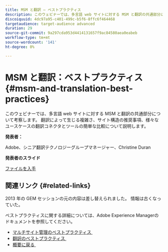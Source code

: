 ```yaml
---
title: MSM と翻訳 – ベストプラクティス
description: このウェビナーでは、多言語 web サイトに対する MSM と翻訳の共通部分について考察します。 翻訳によって生じる複雑さ、サイト構造の推奨事項、様々なユースケースの翻訳コネクタとツールの簡単な比較について説明します。
discoiquuid: 4dc97a95-c401-499c-b5f6-8ffc6f464468
targetaudience: target-audience advanced
duration: 29
source-git-commit: 9a297cda953d4414131657f9ac84580aea0eabeb
workflow-type: tm+mt
source-wordcount: '141'
ht-degree: 0%

---
```


# MSM と翻訳：ベストプラクティス {#msm-and-translation-best-practices}

このウェビナーでは、多言語 web サイトに対する MSM と翻訳の共通部分について考察します。 翻訳によって生じる複雑さ、サイト構造の推奨事項、様々なユースケースの翻訳コネクタとツールの簡単な比較について説明します。

**発表者：**

Adobe、シニア翻訳テクノロジーグループマネージャー、Christine Duran

**発表者のスライド**

[ファイルを入手](assets/20130731-adobe-msm-and-translation-best-practices.pdf)

## 関連リンク {#related-links}

2013 年の GEM セッションの元の内容は差し替えられました。 情報は古くなっていた。

ベストプラクティスに関する詳細については、Adobe Experience Managerのドキュメントを参照してください。

* [&#x200B; マルチサイト管理のベストプラクティス &#x200B;](https://docs.adobe.com/docs/en/aem/6-1/administer/sites/msm/msm-bp.html)
* [&#x200B; 翻訳のベストプラクティス &#x200B;](https://docs.adobe.com/docs/en/aem/6-1/administer/sites/translation/tc-bp.html)
* [&#x200B; 概要に戻る &#x200B;](https://helpx.adobe.com/jp/experience-manager/kt/eseminars/gems/aem-index.html)
